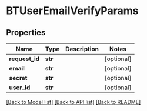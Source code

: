 # BTUserEmailVerifyParams

## Properties
Name | Type | Description | Notes
------------ | ------------- | ------------- | -------------
**request_id** | **str** |  | [optional] 
**email** | **str** |  | [optional] 
**secret** | **str** |  | [optional] 
**user_id** | **str** |  | [optional] 

[[Back to Model list]](../README.md#documentation-for-models) [[Back to API list]](../README.md#documentation-for-api-endpoints) [[Back to README]](../README.md)


